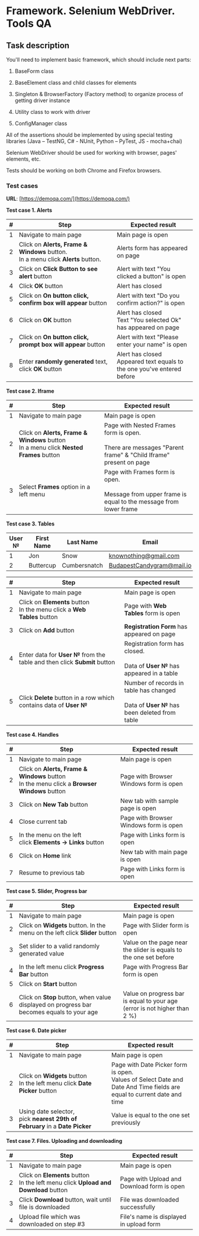 # Framework. Selenium WebDriver. Tools QA

## Task description
You'll need to implement basic framework, which should include next parts:

1. BaseForm class  
    
2. BaseElement class and child classes for elements
3. Singleton & BrowserFactory (Factory method) to organize process of getting driver instance
4. Utility class to work with driver
5. ConfigManager class

All of the assertions should be implemented by using special testing libraries (Java – TestNG, C# - NUnit, Python – PyTest, JS - mocha+chai)

Selenium WebDriver should be used for working with browser, pages' elements, etc.

Tests should be working on both Chrome and Firefox browsers.

### Test cases
**URL**: [https://demoqa.com/](https://demoqa.com/)

**Test case 1. Alerts**

| #   | Step                                                                                 | Expected result                                                             |
| --- | ------------------------------------------------------------------------------------ | --------------------------------------------------------------------------- |
| 1   | Navigate to main page                                                                | Main page is open                                                           |
| 2   | Click on **Alerts, Frame & Windows** button.  <br>In a menu click **Alerts** button. | Alerts form has appeared on page                                            |
| 3   | Click on **Click Button to see alert** button                                        | Alert with text "You clicked a button" is open                              |
| 4   | Click **OK** button                                                                  | Alert has closed                                                            |
| 5   | Click on **On button click, confirm box will appear** button                         | Alert with text "Do you confirm action?" is open                            |
| 6   | Click on **OK** button                                                               | Alert has closed  <br>Text "You selected Ok" has appeared on page           |
| 7   | Click on **On button click, prompt box will appear** button                          | Alert with text "Please enter your name" is open                            |
| 8   | Enter **randomly generated** text, click **OK** button                               | Alert has closed  <br>Appeared text equals to the one you've entered before |

**Test case 2. Iframe**

|#|Step|Expected result|
|---|---|---|
|1|Navigate to main page|Main page is open|
|2|Click on **Alerts, Frame & Windows** button  <br>In a menu click **Nested Frames** button|Page with Nested Frames form is open.<br><br>There are messages "Parent frame" & "Child Iframe" present on page|
|3|Select **Frames** option in a left menu|Page with Frames form is open.<br><br>Message from upper frame is equal to the message from lower frame|

**Test case 3. Tables**

|User №|First Name|Last Name|Email|Age|Salary|Department|
|---|---|---|---|---|---|---|
|1|Jon|Snow|knownothing@gmail.com|30|3000|alpha|
|2|Buttercup|Cumbersnatch|BudapestCandygram@mail.io|41|2000|beta|

|#|Step|Expected result|
|---|---|---|
|1|Navigate to main page|Main page is open|
|2|Click on **Elements** button  <br>In the menu click a **Web Tables** button|Page with **Web Tables** form is open|
|3|Click on **Add** button|**Registration Form** has appeared on page|
|4|Enter data for **User №** from the table and then click **Submit** button|Registration form has closed.<br><br>Data of **User №** has appeared in a table|
|5|Click **Delete** button in a row which contains data of **User №**|Number of records in table has changed<br><br>Data of **User №** has been deleted from table|

**Test case 4. Handles**

|#|Step|Expected result|
|---|---|---|
|1|Navigate to main page|Main page is open|
|2|Click on **Alerts, Frame & Windows** button  <br>In the menu click a **Browser Windows** button|Page with Browser Windows form is open|
|3|Click on **New Tab** button|New tab with sample page is open|
|4|Close current tab|Page with Browser Windows form is open|
|5|In the menu on the left click **Elements → Links** button|Page with Links form is open|
|6|Click on **Home** link|New tab with main page is open|
|7|Resume to previous tab|Page with Links form is open|

**Test case 5. Slider, Progress bar**

|#|Step|Expected result|
|---|---|---|
|1|Navigate to main page|Main page is open|
|2|Click on **Widgets** button. In the menu on the left click **Slider** button|Page with Slider form is open|
|3|Set slider to a valid randomly generated value|Value on the page near the slider is equals to the one set before|
|4|In the left menu click **Progress Bar** button|Page with Progress Bar form is open|
|5|Click on **Start** button||
|6|Click on **Stop** button, when value displayed on progress bar becomes equals to your age|Value on progress bar is equal to your age (error is not higher than 2 %)|

**Test case 6. Date picker**

|#|Step|Expected result|
|---|---|---|
|1|Navigate to main page|Main page is open|
|2|Click on **Widgets** button  <br>In the left menu click **Date Picker** button|Page with Date Picker form is open.  <br>Values of Select Date and Date And Time fields are equal to current date and time|
|3|Using date selector, pick **nearest 29th of February** in a **Date Picker**|Value is equal to the one set previously|

**Test case 7. Files. Uploading and downloading**

|#|Step|Expected result|
|---|---|---|
|1|Navigate to main page|Main page is open|
|2|Click on **Elements** button  <br>In the left menu click **Upload and Download** button|Page with Upload and Download form is open|
|3|Click **Download** button, wait until file is downloaded|File was downloaded successfully|
|4|Upload file which was downloaded on step #3|File's name is displayed in upload form|
